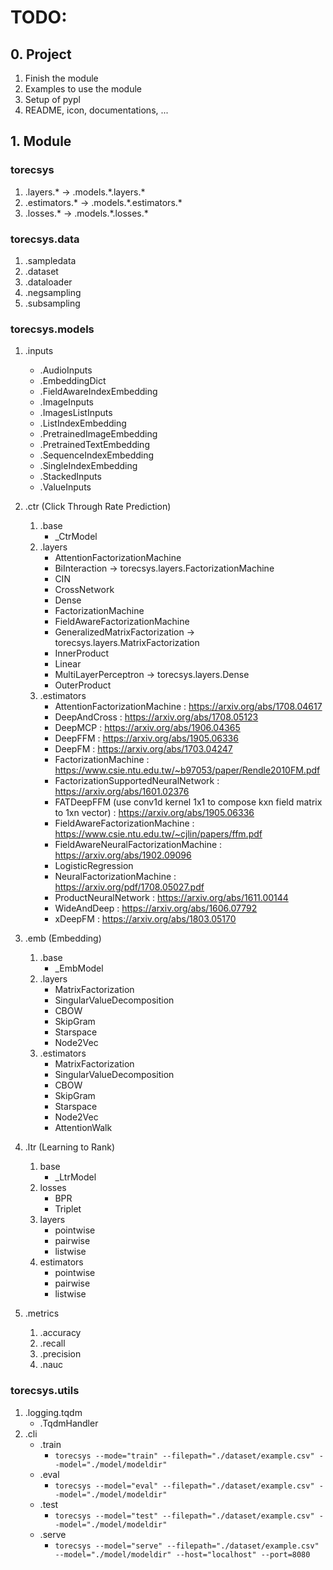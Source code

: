 # TODO:

## 0. Project
1. Finish the module
2. Examples to use the module
3. Setup of pypl
4. README, icon, documentations, ...

## 1. Module

### torecsys
1. .layers.* -> .models.\*.layers.\*
2. .estimators.* -> .models.\*.estimators.\*
3. .losses.* -> .models.\*.losses.\*

### torecsys.data
1. .sampledata
2. .dataset
3. .dataloader
4. .negsampling
5. .subsampling

### torecsys.models
1. .inputs
    * .AudioInputs
    * .EmbeddingDict
    * .FieldAwareIndexEmbedding
    * .ImageInputs
    * .ImagesListInputs
    * .ListIndexEmbedding
    * .PretrainedImageEmbedding
    * .PretrainedTextEmbedding
    * .SequenceIndexEmbedding
    * .SingleIndexEmbedding
    * .StackedInputs
    * .ValueInputs

2. .ctr (Click Through Rate Prediction)
    1. .base
        * _CtrModel
    2. .layers
        * AttentionFactorizationMachine 
        * BiInteraction -> torecsys.layers.FactorizationMachine
        * CIN
        * CrossNetwork
        * Dense
        * FactorizationMachine
        * FieldAwareFactorizationMachine
        * GeneralizedMatrixFactorization -> torecsys.layers.MatrixFactorization
        * InnerProduct
        * Linear
        * MultiLayerPerceptron -> torecsys.layers.Dense
        * OuterProduct
    3. .estimators
        * AttentionFactorizationMachine : https://arxiv.org/abs/1708.04617
        * DeepAndCross : https://arxiv.org/abs/1708.05123
        * DeepMCP : https://arxiv.org/abs/1906.04365
        * DeepFFM : https://arxiv.org/abs/1905.06336
        * DeepFM  : https://arxiv.org/abs/1703.04247
        * FactorizationMachine : https://www.csie.ntu.edu.tw/~b97053/paper/Rendle2010FM.pdf
        * FactorizationSupportedNeuralNetwork : https://arxiv.org/abs/1601.02376
        * FATDeepFFM (use conv1d kernel 1x1 to compose kxn field matrix to 1xn vector) : https://arxiv.org/abs/1905.06336
        * FieldAwareFactorizationMachine : https://www.csie.ntu.edu.tw/~cjlin/papers/ffm.pdf
        * FieldAwareNeuralFactorizationMachine : https://arxiv.org/abs/1902.09096
        * LogisticRegression
        * NeuralFactorizationMachine : https://arxiv.org/pdf/1708.05027.pdf
        * ProductNeuralNetwork : https://arxiv.org/abs/1611.00144
        * WideAndDeep : https://arxiv.org/abs/1606.07792
        * xDeepFM : https://arxiv.org/abs/1803.05170

3. .emb (Embedding)
    1. .base
        * _EmbModel
    2. .layers
        * MatrixFactorization
        * SingularValueDecomposition
        * CBOW
        * SkipGram
        * Starspace
        * Node2Vec
    3. .estimators
        * MatrixFactorization
        * SingularValueDecomposition
        * CBOW
        * SkipGram
        * Starspace
        * Node2Vec
        * AttentionWalk

4. .ltr (Learning to Rank)
    1. base
        * _LtrModel
    2. losses
        * BPR
        * Triplet
    3. layers
        * pointwise
        * pairwise
        * listwise
    4. estimators
        * pointwise
        * pairwise
        * listwise

5. .metrics
    1. .accuracy
    2. .recall
    3. .precision
    4. .nauc

### torecsys.utils
1. .logging.tqdm
    * .TqdmHandler
2. .cli
    * .train
        * ```torecsys --mode="train" --filepath="./dataset/example.csv" --model="./model/modeldir"```
    * .eval
        * ```torecsys --model="eval" --filepath="./dataset/example.csv" --model="./model/modeldir"```
    * .test
        * ```torecsys --model="test" --filepath="./dataset/example.csv" --model="./model/modeldir"```
    * .serve
        * ```torecsys --model="serve" --filepath="./dataset/example.csv" --model="./model/modeldir" --host="localhost" --port=8080```
    